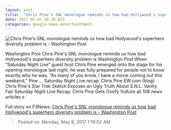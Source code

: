 ```yaml
---
layout: post
title:  "Chris Pine's SNL monologue reminds us how bad Hollywood's superhero diversity problem is - Washington Post"
date: 2017-05-07 20:19:02Z
categories: google-news-entertaintment
---
```


![Chris Pine's SNL monologue reminds us how bad Hollywood's superhero diversity problem is - Washington Post](https://images.washingtonpost.com/?url=http://img.washingtonpost.com/blogs/style-blog/files/2017/05/snlchris.png&w=1484&op=resize&opt=1&filter=antialias)

Washington Post Chris Pine's SNL monologue reminds us how bad Hollywood's superhero diversity problem is Washington Post When “Saturday Night Live” guest host Chris Pine emerged onto the stage for his opening monologue last night, he was fully prepared for people not to know exactly who he was. “As many of you know, I have a movie coming out this weekend,” Pine ... Saturday Night Live recap: Chris Pine EW.com (blog) Chris Pine's Star Trek Sketch Exposes an Ugly Truth About S.N.L. Vanity Fair Saturday Night Live Recap: Chris Pine Gets Goofy Vulture all 108 news articles »


Full story on F3News: [Chris Pine's SNL monologue reminds us how bad Hollywood's superhero diversity problem is - Washington Post](http://www.f3nws.com/n/FWXYAD)

> Posted on: Monday, May 8, 2017 1:19:02 AM
